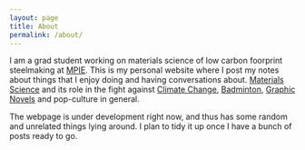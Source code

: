 ```yaml
---
layout: page
title: About
permalink: /about/
---
```


I am a grad student working on materials science of low carbon foorprint steelmaking at [MPIE](https://www.mpie.de/2281/en).
    This is my personal website where I post my notes about things that I enjoy doing and having conversations about. [Materials Science](https://pubs.acs.org/doi/full/10.1021/acs.chemrev.2c00799) and its role in the fight against [Climate Change](https://www.un.org/en/climatechange/what-is-climate-change), [Badminton](https://youtu.be/rJoxacnxQZs?si=50DHI1ghCkBkJh_0), [Graphic Novels](https://www.reddit.com/r/graphicnovels/) and pop-culture in general.          

The webpage is under development right now, and thus has some random and unrelated things lying around. I plan to tidy it up once I have a bunch of posts ready to go. 


<!-- [Reverie](https://github.com/amitmerchant1990/reverie) is a Jekyll theme which is simple and opinionated. It's actually a fork of [jekyll-now](https://github.com/barryclark/jekyll-now) with some additional features and personal touches which I've implemented to suit my needs for [my blog](https://www.amitmerchant.com).

This is a plug-and-play Jekyll theme which you can use on GitHub Pages without even setting up a local environment.

## Features

- Command-line free fork-first workflow, using GitHub.com to create, customize and post to your blog
- Fully responsive and mobile optimized base theme
- Sass/Coffeescript support using Jekyll 2.0
- Free hosting on your GitHub Pages user site
- All the SEO goodies comes in-built
- Markdown blogging
- Syntax highlighting using Pygments
    - [Dracula syntax theme](https://draculatheme.com/) included
- Disqus commenting
- Google Analytics integration
- Fuzzy search across blog posts
- Pagination of posts works out-of-the-box.
- Categorize posts out-of-the box
- RSS Feed
- In-built sitemap

Learn more about it [here](https://github.com/amitmerchant1990/reverie) on how to get started. -->
